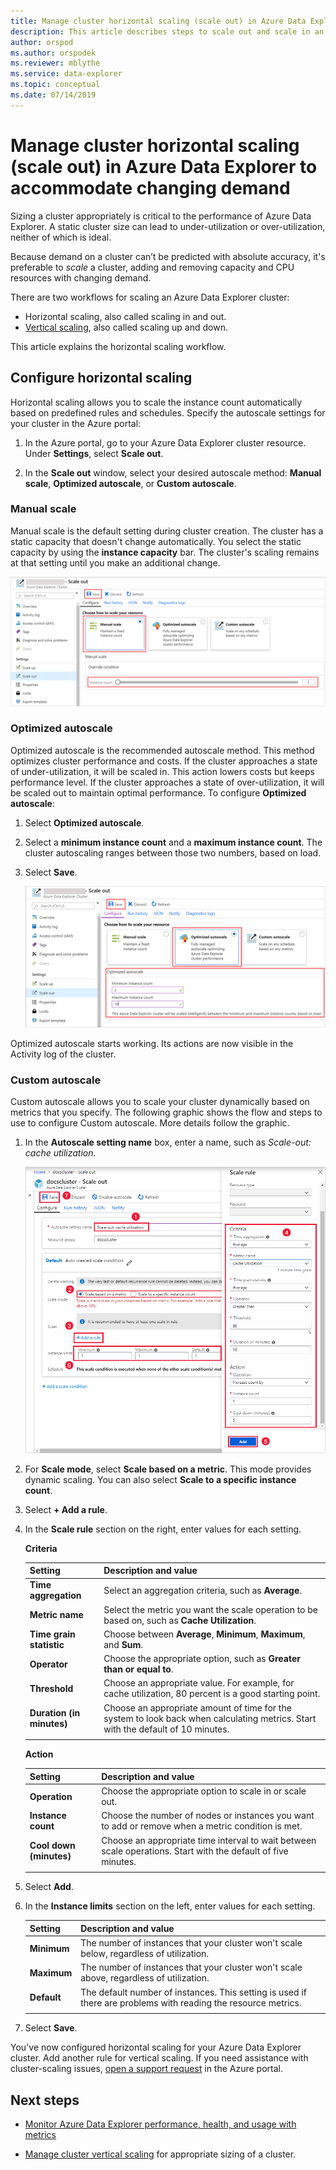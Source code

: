 ```yaml
---
title: Manage cluster horizontal scaling (scale out) in Azure Data Explorer to accommodate changing demand
description: This article describes steps to scale out and scale in an Azure Data Explorer cluster based on changing demand.
author: orspod
ms.author: orspodek
ms.reviewer: mblythe
ms.service: data-explorer
ms.topic: conceptual
ms.date: 07/14/2019
---
```


# Manage cluster horizontal scaling (scale out) in Azure Data Explorer to accommodate changing demand

Sizing a cluster appropriately is critical to the performance of Azure Data Explorer. A static cluster size can lead to under-utilization or over-utilization, neither of which is ideal.

Because demand on a cluster can’t be predicted with absolute accuracy, it's preferable to *scale* a cluster, adding and removing capacity and CPU resources with changing demand. 

There are two workflows for scaling an Azure Data Explorer cluster: 

* Horizontal scaling, also called scaling in and out.
* [Vertical scaling](manage-cluster-vertical-scaling.md), also called scaling up and down.

This article explains the horizontal scaling workflow.

## Configure horizontal scaling

Horizontal scaling allows you to scale the instance count automatically based on predefined rules and schedules. Specify the autoscale settings for your cluster in the Azure portal:

1. In the Azure portal, go to your Azure Data Explorer cluster resource. Under **Settings**, select **Scale out**. 

2. In the **Scale out** window, select your desired autoscale method: **Manual scale**, **Optimized autoscale**, or **Custom autoscale**.

### Manual scale

Manual scale is the default setting during cluster creation. The cluster has a static capacity that doesn't change automatically. You select the static capacity by using the **instance capacity** bar. The cluster's scaling remains at that setting until you make an additional change.

   ![Manual scale method](media/manage-cluster-horizontal-scaling/manual-scale-method.png)

### Optimized autoscale

Optimized autoscale is the recommended autoscale method. This method optimizes cluster performance and costs. If the cluster approaches a state of under-utilization, it will be scaled in. This action lowers costs but keeps performance level. If the cluster approaches a state of over-utilization, it will be scaled out to maintain optimal performance. To configure **Optimized autoscale**:

1. Select **Optimized autoscale**. 

1. Select a **minimum instance count** and a **maximum instance count**. The cluster autoscaling ranges between those two numbers, based on load.

1. Select **Save**.

   ![Optimized autoscale method](media/manage-cluster-horizontal-scaling/optimized-autoscale-method.png)

Optimized autoscale starts working. Its actions are now visible in the Activity log of the cluster. 

### Custom autoscale

Custom autoscale allows you to scale your cluster dynamically based on metrics that you specify. The following graphic shows the flow and steps to use to configure Custom autoscale. More details follow the graphic.

1. In the **Autoscale setting name** box, enter a name, such as *Scale-out: cache utilization*. 

   ![Scale rule](media/manage-cluster-horizontal-scaling/custom-autoscale-method.png)

2. For **Scale mode**, select **Scale based on a metric**. This mode provides dynamic scaling. You can also select **Scale to a specific instance count**.

3. Select **+ Add a rule**.

4. In the **Scale rule** section on the right, enter values for each setting.

    **Criteria**

    | Setting | Description and value |
    | --- | --- |
    | **Time aggregation** | Select an aggregation criteria, such as **Average**. |
    | **Metric name** | Select the metric you want the scale operation to be based on, such as **Cache Utilization**. |
    | **Time grain statistic** | Choose between **Average**, **Minimum**, **Maximum**, and **Sum**. |
    | **Operator** | Choose the appropriate option, such as **Greater than or equal to**. |
    | **Threshold** | Choose an appropriate value. For example, for cache utilization, 80 percent is a good starting point. |
    | **Duration (in minutes)** | Choose an appropriate amount of time for the system to look back when calculating metrics. Start with the default of 10 minutes. |
    |  |  |

    **Action**

    | Setting | Description and value |
    | --- | --- |
    | **Operation** | Choose the appropriate option to scale in or scale out. |
    | **Instance count** | Choose the number of nodes or instances you want to add or remove when a metric condition is met. |
    | **Cool down (minutes)** | Choose an appropriate time interval to wait between scale operations. Start with the default of five minutes. |
    |  |  |

5. Select **Add**.

6. In the **Instance limits** section on the left, enter values for each setting.

    | Setting | Description and value |
    | --- | --- |
    | **Minimum** | The number of instances that your cluster won't scale below, regardless of utilization. |
    | **Maximum** | The number of instances that your cluster won't scale above, regardless of utilization. |
    | **Default** | The default number of instances. This setting is used if there are problems with reading the resource metrics. |
    |  |  |

7. Select **Save**.

You've now configured horizontal scaling for your Azure Data Explorer cluster. Add another rule for vertical scaling. If you need assistance with cluster-scaling issues, [open a support request](https://portal.azure.com/#blade/Microsoft_Azure_Support/HelpAndSupportBlade/overview) in the Azure portal.

## Next steps

* [Monitor Azure Data Explorer performance, health, and usage with metrics](using-metrics.md)

* [Manage cluster vertical scaling](manage-cluster-vertical-scaling.md) for appropriate sizing of a cluster.
